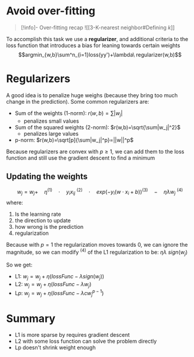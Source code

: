 # Avoid over-fitting

> [!info]- Over-fitting recap
> ![[3-K-nearest neighbor#Defining $k$]]

To accomplish this task we use a **regularizer**, and additional criteria to the loss function that introduces a bias for leaning towards certain weights
$$argmin_{w,b}\sum^n_{i=1}loss(yy')+\lambda\ regularizer(w,b)$$
# Regularizers
A good idea is to penalize huge weighs (because they bring too much change in the prediction). Some common regularizers are:
- Sum of the weights (1-norm): $r(w,b)=\sum|w_j|$
	- penalizes small values
- Sum of the squared weights (2-norm): $r(w,b)=\sqrt{\sum|w_j|^2}$
	- penalizes large values
- p-norm: $r(w,b)=\sqrt[p]{\sum|w_j|^p}=||w||^p$ 

Because regularizers are convex with $p\geq 1$, we can add them to the loss function and still use the gradient descent to find a minimum

## Updating the weights
$$
w_j=w_j+\quad\eta^{(1)}\quad\cdot\quad y_ix_{ij}\ ^{(2)}\quad\cdot\quad exp(-y_i(w\cdot x_i+b))^{(3)}\quad-\quad\eta\lambda w_j\ ^{(4)}
$$
where:
1. Is the learning rate
2. the direction to update
3. how wrong is the prediction
4. regularization

Because with $p=1$ the regularization moves towards 0, we can ignore the magnitude, so we can modify $^{(4)}$ of the L1 regularization to be:  $\eta\lambda\ sign(w_j)$

So we get:
- L1: $w_j=w_j+\eta(lossFunc-\lambda sign(w_j))$
- L2: $w_j=w_j+\eta(lossFunc-\lambda w_j)$
- L$p$: $w_j=w_j+\eta(lossFunc-\lambda cw_j^{p-1})$

# Summary
- L1 is more sparse by requires gradient descent
- L2 with some loss function can solve the problem directly
- Lp doesn't shrink weight enough